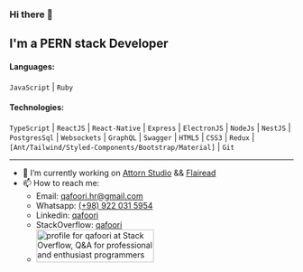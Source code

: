 ### Hi there 👋
## I'm a PERN stack Developer
#### Languages:
`JavaScript` | `Ruby`
#### Technologies:
`TypeScript` | `ReactJS` | `React-Native` | `Express` | `ElectronJS` | `NodeJs` | `NestJS` | `PostgresSql` | `Websockets` | `GraphQL` | `Swagger` | `HTML5` | `CSS3` | `Redux` | `[Ant/Tailwind/Styled-Components/Bootstrap/Material]` | `Git` 
* * *
- 🔭 I’m currently working on [Attorn Studio](https://github.com/qafoori/attorn-studio) && [Flairead](https://github.com/qafoori/flairead-web-app)
- 📫 How to reach me: 
  - Email: [qafoori.hr@gmail.com](mailto:qafoori.hr@gmail.com)
  - Whatsapp: [(+98) 922 031 5954](https://wa.me/989220315954?text=Hello%20Hamid%2C%20I%27m%20coming%20from%20your%20Github%20profile)
  - Linkedin: [qafoori](https://www.linkedin.com/in/qafoori/)
  - StackOverflow: [qafoori](https://stackoverflow.com/users/14174769/qafoori)
  - <a href="https://stackoverflow.com/users/14174769/qafoori"><img src="https://stackoverflow.com/users/flair/14174769.png?theme=dark" width="208" height="58" alt="profile for qafoori at Stack Overflow, Q&amp;A for professional and enthusiast programmers" title="profile for qafoori at Stack Overflow, Q&amp;A for professional and enthusiast programmers"></a>
